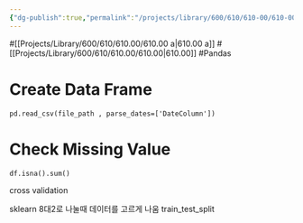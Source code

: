 ```yaml
---
{"dg-publish":true,"permalink":"/projects/library/600/610/610-00/610-00-a/","noteIcon":"0","created":"2024-01-18T00:15:51.092+09:00","updated":"2024-01-26T18:00:05.660+09:00"}
---
```




#[[Projects/Library/600/610/610.00/610.00 a\|610.00 a]] #[[Projects/Library/600/610/610.00/610.00\|610.00]] #Pandas 



# Create Data Frame



`pd.read_csv(file_path , parse_dates=['DateColumn'])`


# Check Missing Value
`df.isna().sum()`




cross validation

sklearn
8대2로 나눌때 데이터를 고르게 나움
train_test_split 